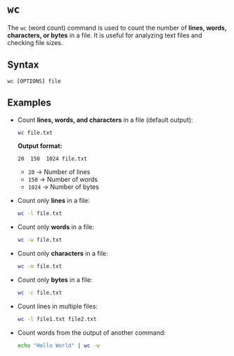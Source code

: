 # **`wc`**  

The `wc` (word count) command is used to count the number of **lines, words, characters, or bytes** in a file. It is useful for analyzing text files and checking file sizes.  

## **Syntax**  
```
wc [OPTIONS] file
```


## **Examples**  

- Count **lines, words, and characters** in a file (default output):  
  ```bash
  wc file.txt
  ```
  **Output format:**  
  ```
  20  150  1024 file.txt
  ```
  - `20` → Number of lines  
  - `150` → Number of words  
  - `1024` → Number of bytes  

- Count only **lines** in a file:  
  ```bash
  wc -l file.txt
  ```

- Count only **words** in a file:  
  ```bash
  wc -w file.txt
  ```

- Count only **characters** in a file:  
  ```bash
  wc -m file.txt
  ```

- Count only **bytes** in a file:  
  ```bash
  wc -c file.txt
  ```

- Count lines in multiple files:  
  ```bash
  wc -l file1.txt file2.txt
  ```

- Count words from the output of another command:  
  ```bash
  echo "Hello World" | wc -w
  ```